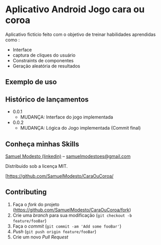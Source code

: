 # Aplicativo Android Jogo cara ou coroa
Aplicativo fictício feito com o objetivo de treinar habilidades aprendidas como :
- Interface
- captura de cliques do usuário
- Constraints de componentes
- Geração aleatória de resultados


## Exemplo de uso



## Histórico de lançamentos

* 0.0.1 
     * MUDANÇA: Interface do jogo implementada
* 0.0.2 
     * MUDANÇA: Lógica do Jogo implementada (Commit final)


## Conheça minhas Skills

 [Samuel Modesto (linkedin)](https://www.linkedin.com/in/samuelmodesto/)  – samuelmodestoes@gmail.com

Distribuído sob a licença MIT.

[https://github.com/SamuelModesto/CaraOuCoroa/

## Contributing

1. Faça o _fork_ do projeto (https://github.com/SamuelModesto/CaraOuCoroa/fork)
2. Crie uma _branch_ para sua modificação (`git checkout -b feature/fooBar`)
3. Faça o _commit_ (`git commit -am 'Add some fooBar'`)
4. _Push_ (`git push origin feature/fooBar`)
5. Crie um novo _Pull Request_

[npm-image]: https://img.shields.io/npm/v/datadog-metrics.svg?style=flat-square
[npm-url]: https://npmjs.org/package/datadog-metrics
[npm-downloads]: https://img.shields.io/npm/dm/datadog-metrics.svg?style=flat-square
[travis-image]: https://img.shields.io/travis/dbader/node-datadog-metrics/master.svg?style=flat-square
[travis-url]: https://travis-ci.org/dbader/node-datadog-metrics
[wiki]: https://github.com/seunome/seuprojeto/wiki
